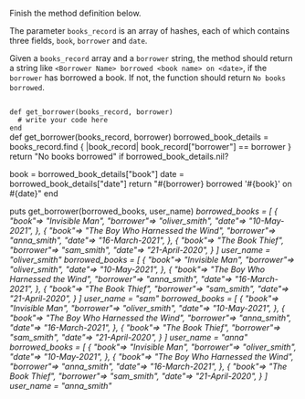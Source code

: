 Finish the method definition below.

The parameter `books_record` is an array of hashes, each of which contains three fields, `book`, `borrower` and `date`.


Given a `books_record` array and a `borrower` string, the method should return a string like `<Borrower Name> borrowed <book name> on <date>`, if the `borrower` has borrowed a book. If not, the function should return `No books borrowed`.


<Editor lang="ruby" type="exercise" testMode="multipleInput">
<code>
def get_borrower(books_record, borrower)
  # write your code here
end
</code>

<solution>
def get_borrower(books_record, borrower)
  borrowed_book_details = books_record.find { |book_record| book_record["borrower"] == borrower }
  return "No books borrowed" if borrowed_book_details.nil?

  book = borrowed_book_details["book"]
  date = borrowed_book_details["date"]
  return "#{borrower} borrowed '#{book}' on #{date}"
end
</solution>

<testcases>
<caller>
puts get_borrower(borrowed_books, user_name)
</caller>
<testcase>
<i>
borrowed_books = [
  {
    "book"=> "Invisible Man",
    "borrower"=> "oliver_smith",
    "date"=> "10-May-2021",
  },
  {
    "book"=> "The Boy Who Harnessed the Wind",
    "borrower"=> "anna_smith",
    "date"=> "16-March-2021",
  },
  {
    "book"=> "The Book Thief",
    "borrower"=> "sam_smith",
    "date"=> "21-April-2020",
  }
]
user_name = "oliver_smith"
</i>
</testcase>
<testcase>
<i>
borrowed_books = [
  {
    "book"=> "Invisible Man",
    "borrower"=> "oliver_smith",
    "date"=> "10-May-2021",
  },
  {
    "book"=> "The Boy Who Harnessed the Wind",
    "borrower"=> "anna_smith",
    "date"=> "16-March-2021",
  },
  {
    "book"=> "The Book Thief",
    "borrower"=> "sam_smith",
    "date"=> "21-April-2020",
  }
]
user_name = "sam"
</i>
</testcase>
<testcase>
<i>
borrowed_books = [
  {
    "book"=> "Invisible Man",
    "borrower"=> "oliver_smith",
    "date"=> "10-May-2021",
  },
  {
    "book"=> "The Boy Who Harnessed the Wind",
    "borrower"=> "anna_smith",
    "date"=> "16-March-2021",
  },
  {
    "book"=> "The Book Thief",
    "borrower"=> "sam_smith",
    "date"=> "21-April-2020",
  }
]
user_name = "anna"
</i>
</testcase>
<testcase>
<i>
borrowed_books = [
  {
    "book"=> "Invisible Man",
    "borrower"=> "oliver_smith",
    "date"=> "10-May-2021",
  },
  {
    "book"=> "The Boy Who Harnessed the Wind",
    "borrower"=> "anna_smith",
    "date"=> "16-March-2021",
  },
  {
    "book"=> "The Book Thief",
    "borrower"=> "sam_smith",
    "date"=> "21-April-2020",
  }
]
user_name = "anna_smith"
</i>
</testcase>
</testcases>
</Editor>